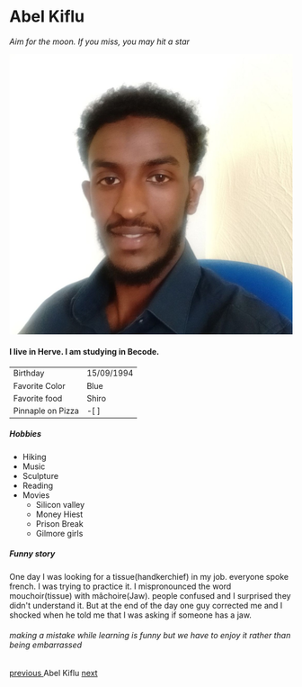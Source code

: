 # Abel Kiflu

*Aim for the moon. If you miss, you may hit a star*

![ profile ]( /abiel.jpg)


#### I live in Herve. I am studying in Becode.

| 	  |		|
| --- | --- |
| Birthday | 15/09/1994 |
| Favorite Color | Blue |
| Favorite food | Shiro |
| Pinnaple on Pizza | -[  ] |


##### Hobbies

- Hiking
- Music
- Sculpture
- Reading
- Movies
	- Silicon valley
	- Money Hiest
	- Prison Break
	- Gilmore girls


##### Funny story

One day I was looking for a tissue(handkerchief) in my job.  everyone spoke french. I was trying to practice it. 
I mispronounced the word mouchoir(tissue) with mâchoire(Jaw). people confused and  I surprised they didn't understand it.
But at the end of the day one guy corrected me and I shocked when he told me that I was asking if someone has a jaw.

###### making a mistake while learning is funny but we have to enjoy it rather than being embarrassed 
 




[ previous ](https://github.com/ZhenyaG7/markdown-challenge/blob/main/README.md)   Abel Kiflu [ next ](https://github.com/aloiszweber) 
 

